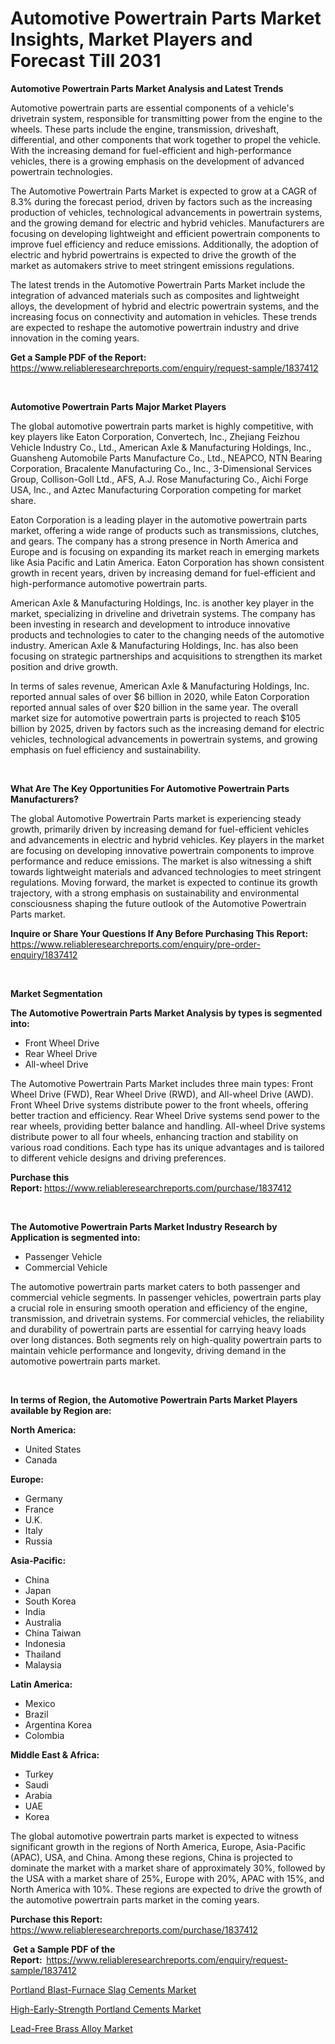 <p><h1>Automotive Powertrain Parts Market Insights, Market Players and Forecast Till 2031</h1></p><p><strong>Automotive Powertrain Parts Market Analysis and Latest Trends</strong></p>
<p><p>Automotive powertrain parts are essential components of a vehicle's drivetrain system, responsible for transmitting power from the engine to the wheels. These parts include the engine, transmission, driveshaft, differential, and other components that work together to propel the vehicle. With the increasing demand for fuel-efficient and high-performance vehicles, there is a growing emphasis on the development of advanced powertrain technologies.</p><p>The Automotive Powertrain Parts Market is expected to grow at a CAGR of 8.3% during the forecast period, driven by factors such as the increasing production of vehicles, technological advancements in powertrain systems, and the growing demand for electric and hybrid vehicles. Manufacturers are focusing on developing lightweight and efficient powertrain components to improve fuel efficiency and reduce emissions. Additionally, the adoption of electric and hybrid powertrains is expected to drive the growth of the market as automakers strive to meet stringent emissions regulations.</p><p>The latest trends in the Automotive Powertrain Parts Market include the integration of advanced materials such as composites and lightweight alloys, the development of hybrid and electric powertrain systems, and the increasing focus on connectivity and automation in vehicles. These trends are expected to reshape the automotive powertrain industry and drive innovation in the coming years.</p></p>
<p><strong>Get a Sample PDF of the Report:&nbsp;</strong> <a href="https://www.reliableresearchreports.com/enquiry/request-sample/1837412">https://www.reliableresearchreports.com/enquiry/request-sample/1837412</a></p>
<p>&nbsp;</p>
<p><strong>Automotive Powertrain Parts Major Market Players</strong></p>
<p><p>The global automotive powertrain parts market is highly competitive, with key players like Eaton Corporation, Convertech, Inc., Zhejiang Feizhou Vehicle Industry Co., Ltd., American Axle & Manufacturing Holdings, Inc., Guansheng Automobile Parts Manufacture Co., Ltd., NEAPCO, NTN Bearing Corporation, Bracalente Manufacturing Co., Inc., 3-Dimensional Services Group, Collison-Goll Ltd., AFS, A.J. Rose Manufacturing Co., Aichi Forge USA, Inc., and Aztec Manufacturing Corporation competing for market share.</p><p>Eaton Corporation is a leading player in the automotive powertrain parts market, offering a wide range of products such as transmissions, clutches, and gears. The company has a strong presence in North America and Europe and is focusing on expanding its market reach in emerging markets like Asia Pacific and Latin America. Eaton Corporation has shown consistent growth in recent years, driven by increasing demand for fuel-efficient and high-performance automotive powertrain parts.</p><p>American Axle & Manufacturing Holdings, Inc. is another key player in the market, specializing in driveline and drivetrain systems. The company has been investing in research and development to introduce innovative products and technologies to cater to the changing needs of the automotive industry. American Axle & Manufacturing Holdings, Inc. has also been focusing on strategic partnerships and acquisitions to strengthen its market position and drive growth.</p><p>In terms of sales revenue, American Axle & Manufacturing Holdings, Inc. reported annual sales of over $6 billion in 2020, while Eaton Corporation reported annual sales of over $20 billion in the same year. The overall market size for automotive powertrain parts is projected to reach $105 billion by 2025, driven by factors such as the increasing demand for electric vehicles, technological advancements in powertrain systems, and growing emphasis on fuel efficiency and sustainability.</p></p>
<p>&nbsp;</p>
<p><strong>What Are The Key Opportunities For Automotive Powertrain Parts Manufacturers?</strong></p>
<p><p>The global Automotive Powertrain Parts market is experiencing steady growth, primarily driven by increasing demand for fuel-efficient vehicles and advancements in electric and hybrid vehicles. Key players in the market are focusing on developing innovative powertrain components to improve performance and reduce emissions. The market is also witnessing a shift towards lightweight materials and advanced technologies to meet stringent regulations. Moving forward, the market is expected to continue its growth trajectory, with a strong emphasis on sustainability and environmental consciousness shaping the future outlook of the Automotive Powertrain Parts market.</p></p>
<p><strong>Inquire or Share Your Questions If Any Before Purchasing This Report:</strong> <a href="https://www.reliableresearchreports.com/enquiry/pre-order-enquiry/1837412">https://www.reliableresearchreports.com/enquiry/pre-order-enquiry/1837412</a></p>
<p>&nbsp;</p>
<p><strong>Market Segmentation</strong></p>
<p><strong>The Automotive Powertrain Parts Market Analysis by types is segmented into:</strong></p>
<p><ul><li>Front Wheel Drive</li><li>Rear Wheel Drive</li><li>All-wheel Drive</li></ul></p>
<p><p>The Automotive Powertrain Parts Market includes three main types: Front Wheel Drive (FWD), Rear Wheel Drive (RWD), and All-wheel Drive (AWD). Front Wheel Drive systems distribute power to the front wheels, offering better traction and efficiency. Rear Wheel Drive systems send power to the rear wheels, providing better balance and handling. All-wheel Drive systems distribute power to all four wheels, enhancing traction and stability on various road conditions. Each type has its unique advantages and is tailored to different vehicle designs and driving preferences.</p></p>
<p><strong>Purchase this Report:&nbsp;</strong><a href="https://www.reliableresearchreports.com/purchase/1837412">https://www.reliableresearchreports.com/purchase/1837412</a></p>
<p>&nbsp;</p>
<p><strong>The Automotive Powertrain Parts Market Industry Research by Application is segmented into:</strong></p>
<p><ul><li>Passenger Vehicle</li><li>Commercial Vehicle</li></ul></p>
<p><p>The automotive powertrain parts market caters to both passenger and commercial vehicle segments. In passenger vehicles, powertrain parts play a crucial role in ensuring smooth operation and efficiency of the engine, transmission, and drivetrain systems. For commercial vehicles, the reliability and durability of powertrain parts are essential for carrying heavy loads over long distances. Both segments rely on high-quality powertrain parts to maintain vehicle performance and longevity, driving demand in the automotive powertrain parts market.</p></p>
<p>&nbsp;</p>
<p><strong>In terms of Region, the Automotive Powertrain Parts Market Players available by Region are:</strong></p>
<p>
    <p> <strong> North America: </strong>
        <ul>
            <li>United States</li>
            <li>Canada</li>
        </ul>
        </p> 
    <p> <strong> Europe: </strong>
        <ul>
            <li>Germany</li>
            <li>France</li>
            <li>U.K.</li>
            <li>Italy</li>
            <li>Russia</li>
        </ul>
        </p> 
    <p> <strong> Asia-Pacific: </strong>
        <ul>
            <li>China</li>
            <li>Japan</li>
            <li>South Korea</li>
            <li>India</li>
            <li>Australia</li>
            <li>China Taiwan</li>
            <li>Indonesia</li>
            <li>Thailand</li>
            <li>Malaysia</li>
        </ul>
        </p> 
    <p> <strong> Latin America: </strong>
        <ul>
            <li>Mexico</li>
            <li>Brazil</li>
            <li>Argentina Korea</li>
            <li>Colombia</li>
        </ul>
        </p> 
    <p> <strong> Middle East & Africa: </strong>
        <ul>
            <li>Turkey</li>
            <li>Saudi</li>
            <li>Arabia</li>
            <li>UAE</li>
            <li>Korea</li>
        </ul>
    </p>
    </p>
<p><p>The global automotive powertrain parts market is expected to witness significant growth in the regions of North America, Europe, Asia-Pacific (APAC), USA, and China. Among these regions, China is projected to dominate the market with a market share of approximately 30%, followed by the USA with a market share of 25%, Europe with 20%, APAC with 15%, and North America with 10%. These regions are expected to drive the growth of the automotive powertrain parts market in the coming years.</p></p>
<p><strong>Purchase this Report: </strong><a href="https://www.reliableresearchreports.com/purchase/1837412">https://www.reliableresearchreports.com/purchase/1837412</a></p>
<p>&nbsp;<strong>Get a Sample PDF of the Report:&nbsp;&nbsp;</strong><a href="https://www.reliableresearchreports.com/enquiry/request-sample/1837412">https://www.reliableresearchreports.com/enquiry/request-sample/1837412</a></p>
<p><strong></strong></p>
<p><p><a href="https://view.publitas.com/reportprime-1/portland-blast-furnace-slag-cements-market-size-market-trends-and-growth-outlook-forecasted-for-period-from-2023-to-2030/">Portland Blast-Furnace Slag Cements Market</a></p><p><a href="https://view.publitas.com/reportprime-1/high-early-strength-portland-cements-market-size-reflecting-a-forecast-till-2030-market-by-type-by-application-and-by-geography/">High-Early-Strength Portland Cements Market</a></p><p><a href="https://view.publitas.com/reportprime-1/lead-free-brass-alloy-market-research-report-the-key-to-successful-business-strategy-forecasted-for-period-from-2023-2030/">Lead-Free Brass Alloy Market</a></p></p>